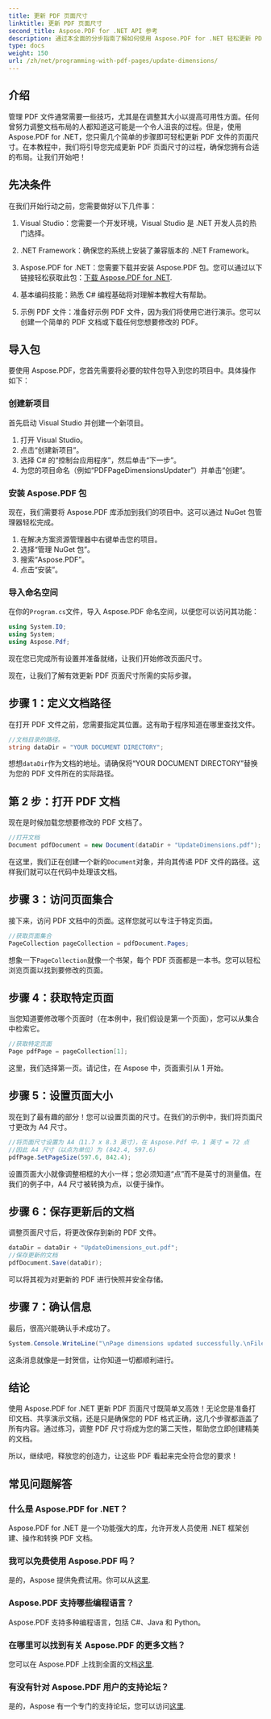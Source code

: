 ```yaml
---
title: 更新 PDF 页面尺寸
linktitle: 更新 PDF 页面尺寸
second_title: Aspose.PDF for .NET API 参考
description: 通过本全面的分步指南了解如何使用 Aspose.PDF for .NET 轻松更新 PDF 页面尺寸。
type: docs
weight: 150
url: /zh/net/programming-with-pdf-pages/update-dimensions/
---
```

## 介绍

管理 PDF 文件通常需要一些技巧，尤其是在调整其大小以提高可用性方面。任何曾努力调整文档布局的人都知道这可能是一个令人沮丧的过程。但是，使用 Aspose.PDF for .NET，您只需几个简单的步骤即可轻松更新 PDF 文件的页面尺寸。在本教程中，我们将引导您完成更新 PDF 页面尺寸的过程，确保您拥有合适的布局。让我们开始吧！

## 先决条件

在我们开始行动之前，您需要做好以下几件事：

1. Visual Studio：您需要一个开发环境，Visual Studio 是 .NET 开发人员的热门选择。

2. .NET Framework：确保您的系统上安装了兼容版本的 .NET Framework。

3. Aspose.PDF for .NET：您需要下载并安装 Aspose.PDF 包。您可以通过以下链接轻松获取此包：[下载 Aspose.PDF for .NET](https://releases.aspose.com/pdf/net/).

4. 基本编码技能：熟悉 C# 编程基础将对理解本教程大有帮助。

5. 示例 PDF 文件：准备好示例 PDF 文件，因为我们将使用它进行演示。您可以创建一个简单的 PDF 文档或下载任何您想要修改的 PDF。

## 导入包

要使用 Aspose.PDF，您首先需要将必要的软件包导入到您的项目中。具体操作如下：

### 创建新项目

首先启动 Visual Studio 并创建一个新项目。

1. 打开 Visual Studio。
2. 点击“创建新项目”。
3. 选择 C# 的“控制台应用程序”，然后单击“下一步”。
4. 为您的项目命名（例如“PDFPageDimensionsUpdater”）并单击“创建”。

### 安装 Aspose.PDF 包

现在，我们需要将 Aspose.PDF 库添加到我们的项目中。这可以通过 NuGet 包管理器轻松完成。

1. 在解决方案资源管理器中右键单击您的项目。
2. 选择“管理 NuGet 包”。
3. 搜索“Aspose.PDF”。
4. 点击“安装”。

### 导入命名空间

在你的`Program.cs`文件，导入 Aspose.PDF 命名空间，以便您可以访问其功能：

```csharp
using System.IO;
using System;
using Aspose.Pdf;
```

现在您已完成所有设置并准备就绪，让我们开始修改页面尺寸。

现在，让我们了解有效更新 PDF 页面尺寸所需的实际步骤。

## 步骤 1：定义文档路径

在打开 PDF 文件之前，您需要指定其位置。这有助于程序知道在哪里查找文件。

```csharp
//文档目录的路径。
string dataDir = "YOUR DOCUMENT DIRECTORY";
```
想想`dataDir`作为文档的地址。请确保将“YOUR DOCUMENT DIRECTORY”替换为您的 PDF 文件所在的实际路径。

## 第 2 步：打开 PDF 文档

现在是时候加载您想要修改的 PDF 文档了。

```csharp
//打开文档
Document pdfDocument = new Document(dataDir + "UpdateDimensions.pdf");
```
在这里，我们正在创建一个新的`Document`对象，并向其传递 PDF 文件的路径。这样我们就可以在代码中处理该文档。

## 步骤 3：访问页面集合

接下来，访问 PDF 文档中的页面。这样您就可以专注于特定页面。

```csharp
//获取页面集合
PageCollection pageCollection = pdfDocument.Pages;
```
想象一下`PageCollection`就像一个书架，每个 PDF 页面都是一本书。您可以轻松浏览页面以找到要修改的页面。

## 步骤 4：获取特定页面

当您知道要修改哪个页面时（在本例中，我们假设是第一个页面），您可以从集合中检索它。

```csharp
//获取特定页面
Page pdfPage = pageCollection[1];
```
这里，我们选择第一页。请记住，在 Aspose 中，页面索引从 1 开始。

## 步骤 5：设置页面大小

现在到了最有趣的部分！您可以设置页面的尺寸。在我们的示例中，我们将页面尺寸更改为 A4 尺寸。

```csharp
//将页面尺寸设置为 A4（11.7 x 8.3 英寸），在 Aspose.Pdf 中，1 英寸 = 72 点
//因此 A4 尺寸（以点为单位）为 (842.4, 597.6)
pdfPage.SetPageSize(597.6, 842.4);
```
设置页面大小就像调整相框的大小一样；您必须知道“点”而不是英寸的测量值。在我们的例子中，A4 尺寸被转换为点，以便于操作。

## 步骤 6：保存更新后的文档

调整页面尺寸后，将更改保存到新的 PDF 文件。

```csharp
dataDir = dataDir + "UpdateDimensions_out.pdf";
//保存更新的文档
pdfDocument.Save(dataDir);
```
可以将其视为对更新的 PDF 进行快照并安全存储。

## 步骤 7：确认信息

最后，很高兴能确认手术成功了。

```csharp
System.Console.WriteLine("\nPage dimensions updated successfully.\nFile saved at " + dataDir);
```
这条消息就像是一封贺信，让你知道一切都顺利进行。

## 结论

使用 Aspose.PDF for .NET 更新 PDF 页面尺寸既简单又高效！无论您是准备打印文档、共享演示文稿，还是只是确保您的 PDF 格式正确，这几个步骤都涵盖了所有内容。通过练习，调整 PDF 尺寸将成为您的第二天性，帮助您立即创建精美的文档。

所以，继续吧，释放您的创造力，让这些 PDF 看起来完全符合您的要求！

## 常见问题解答

### 什么是 Aspose.PDF for .NET？
Aspose.PDF for .NET 是一个功能强大的库，允许开发人员使用 .NET 框架创建、操作和转换 PDF 文档。

### 我可以免费使用 Aspose.PDF 吗？
是的，Aspose 提供免费试用。你可以从[这里](https://releases.aspose.com/).

### Aspose.PDF 支持哪些编程语言？
Aspose.PDF 支持多种编程语言，包括 C#、Java 和 Python。

### 在哪里可以找到有关 Aspose.PDF 的更多文档？
您可以在 Aspose.PDF 上找到全面的文档[这里](https://reference.aspose.com/pdf/net/).

### 有没有针对 Aspose.PDF 用户的支持论坛？
是的，Aspose 有一个专门的支持论坛，您可以访问[这里](https://forum.aspose.com/c/pdf/10).